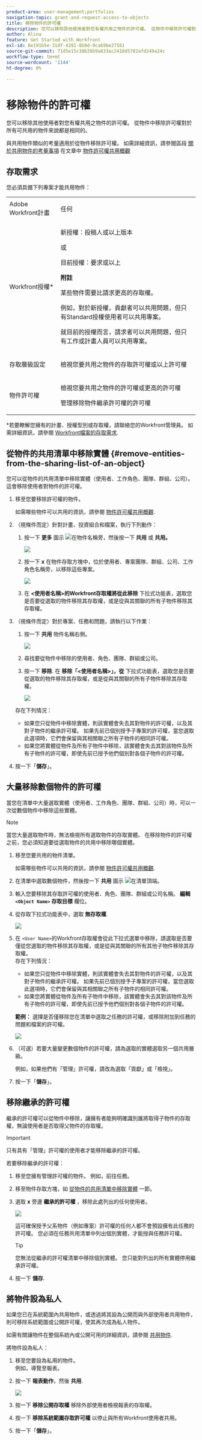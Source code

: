 ```yaml
---
product-area: user-management;portfolios
navigation-topic: grant-and-request-access-to-objects
title: 移除物件的許可權
description: 您可以移除其他使用者對您有權共用之物件的許可權。 從物件中移除許可權對於所有可共用的物件來說都是相同的。
author: Alina
feature: Get Started with Workfront
exl-id: 8e191b5e-31df-4291-8b9d-9ca69be27561
source-git-commit: 71d5e15c38b26b9a833ac2418d5782afd249a24c
workflow-type: tm+mt
source-wordcount: '1144'
ht-degree: 0%

---
```


# 移除物件的許可權

<!--Audited: 01/2024-->

您可以移除其他使用者對您有權共用之物件的許可權。 從物件中移除許可權對於所有可共用的物件來說都是相同的。

與共用物件類似的考量適用於從物件移除許可權。 如需詳細資訊，請參閱區段 [關於共用物件的考量事項](../../workfront-basics/grant-and-request-access-to-objects/sharing-permissions-on-objects-overview.md#consider) 在文章中 [物件許可權共用概觀](../../workfront-basics/grant-and-request-access-to-objects/sharing-permissions-on-objects-overview.md)

## 存取需求

您必須具備下列專案才能共用物件：

<table style="table-layout:auto"> 
 <col> 
 <col> 
 <tbody> 
  <tr> 
   <td role="rowheader">Adobe Workfront計畫</td> 
   <td> <p>任何 </p> </td> 
  </tr> 
  <tr> 
   <td role="rowheader">Workfront授權*</td> 
   <td> <p>新授權：投稿人或以上版本</p>
   或  
   <p>目前授權：要求或以上</p>
   <p><b>附註</b></p>

<p>某些物件需要比請求更高的存取權。 </p>

<p>例如，對於新授權，貢獻者可以共用問題，但只有Standard授權使用者可以共用專案。</p>

<p>就目前的授權而言，請求者可以共用問題，但只有工作或計畫人員可以共用專案。</p> 
   </td> 
  </tr> 
  <tr> 
   <td role="rowheader">存取層級設定</td> 
   <td> <p>檢視您要共用之物件的存取許可權或以上許可權</p> </td> 
  </tr> 
  <tr> 
   <td role="rowheader">物件許可權</td> 
   <td> <p>檢視您要共用之物件的許可權或更高的許可權</p> <p>管理移除物件繼承許可權的許可權</p>  </td> 
  </tr> 
 </tbody> 
</table>

*若要瞭解您擁有的計畫、授權型別或存取權，請聯絡您的Workfront管理員。 如需詳細資訊，請參閱 [Workfront檔案的存取需求](/help/quicksilver/administration-and-setup/add-users/access-levels-and-object-permissions/access-level-requirements-in-documentation.md).

## 從物件的共用清單中移除實體 {#remove-entities-from-the-sharing-list-of-an-object}

您可以從物件的共用清單中移除實體（使用者、工作角色、團隊、群組、公司）。 這會移除使用者對物件的許可權。

1. 移至您要移除許可權的物件。

   如需哪些物件可以共用的資訊，請參閱 [物件許可權共用概觀](../../workfront-basics/grant-and-request-access-to-objects/sharing-permissions-on-objects-overview.md).

1. （視條件而定）針對計畫、投資組合和檔案，執行下列動作：

   1. 按一下 **更多** 圖示 ![](assets/more-icon.png)在物件名稱旁，然後按一下 **共用** 或 **共用。**

      ![](assets/share-a-document-350x160.png)

   1. 按一下 **x** 在物件存取方塊中，位於使用者、專案團隊、群組、公司、工作角色名稱旁，以移除這些專案。

      ![](assets/remove-permissions-on-portfolio.png)

   1. 在 **&lt;使用者名稱>的Workfront存取權將從此移除** 下拉式功能表，選取您是否要從選取的物件移除其存取權，或是從與其關聯的所有子物件移除其存取權。

1. （視條件而定）對於專案、任務和問題，請執行以下作業：

   1. 按一下 **共用** 物件名稱右側。

      ![](assets/new-share-button.png)
   1. 尋找要從物件中移除的使用者、角色、團隊、群組或公司。
   1. 按一下 **移除**.
在 **移除「&lt;使用者名稱>」，從** 下拉式功能表，選取您是否要從選取的物件移除其存取權，或是從與其關聯的所有子物件移除其存取權。

      ![](assets/remove-permissions-on-project-nwe-350x479.png)

   存在下列情況：

   * 如果您只從物件中移除實體，則該實體會失去其對物件的許可權，以及其對子物件的繼承許可權。 如果先前已個別授予子專案的許可權，當您選取此選項時，它們會保留與其相關聯之所有子物件的相同許可權。
   * 如果您將實體從物件及所有子物件中移除，該實體會失去其對該物件及所有子物件的許可權，即使先前已授予他們個別對各個子物件的許可權。

1. 按一下「**儲存**」。

## 大量移除數個物件的許可權

當您在清單中大量選取實體（使用者、工作角色、團隊、群組、公司）時，可以一次從數個物件中移除這些實體。

>[!NOTE]
>
>當您大量選取物件時，無法檢視所有選取物件的存取實體。 在移除物件的許可權之前，您必須知道要從選取物件的共用中移除哪個實體。

1. 移至您要共用的物件清單。

   如需哪些物件可以共用的資訊，請參閱 [物件許可權共用概觀](../../workfront-basics/grant-and-request-access-to-objects/sharing-permissions-on-objects-overview.md).

1. 在清單中選取數個物件，然後按一下 **共用** 圖示 ![](assets/share-icon.png)在清單頂端。
1. 輸入您要移除其存取許可權的使用者、角色、團隊、群組或公司名稱。 **編輯 `<Object Name>` 存取目標** 欄位。
1. 從存取下拉式功能表中，選取 **無存取權**.

   ![](assets/no-access-option-removing-permissions-bulk-tasks-nwe-350x166.png)

1. 在 `<User Name>`的Workfront存取權會從此下拉式選單中移除，請選取是否要僅從您選取的物件移除其存取權，或是從與其關聯的所有其他子物件移除其存取權。\
   存在下列情況：

   * 如果您只從物件中移除實體，則該實體會失去其對物件的許可權，以及其對子物件的繼承許可權。 如果先前已個別授予子專案的許可權，當您選取此選項時，它們會保留與其相關聯之所有子物件的相同許可權。 
   * 如果您將實體從物件及所有子物件中移除，該實體會失去其對該物件及所有子物件的許可權，即使先前已授予他們個別對各個子物件的許可權。

   **範例：** 選擇是否僅移除您在清單中選取之任務的許可權，或移除附加到任務的問題和檔案的許可權。

   ![](assets/remove-permissions-bulk-drop-down-for-attached-objects-nwe-350x96.png)

1. （可選）若要大量變更數個物件的許可權，請為選取的實體選取另一個共用層級。

   例如，如果他們有「管理」許可權，請改為選取「貢獻」或「檢視」。

1. 按一下「**儲存**」。

## 移除繼承的許可權

繼承的許可權可以從物件中移除，讓擁有者能夠明確識別誰將取得子物件的存取權，無論使用者是否取得父物件的存取權。

>[!IMPORTANT]
>
>只有具有「管理」許可權的使用者才能移除繼承的許可權。

若要移除繼承的許可權：

1. 移至您擁有管理許可權的物件。 例如，前往任務。
1. 移至物件存取方塊，如 [從物件的共用清單中移除實體](#remove-entities-from-the-sharing-list-of-an-object) 一節。
1. 選取 **x** 旁邊 **繼承的許可權** ，移除此處列出的任何使用者。

   ![](assets/remove-inherited-permissions-on-project-nwe-350x475.png)

   這可確保授予父系物件（例如專案）許可權的任何人都不會預設擁有此任務的許可權。 您必須在任務共用清單中列出個別實體，才能授與任務許可權。

   >[!TIP]
   >
   >您無法從繼承的許可權清單中移除個別實體。 您只能對列出的所有實體停用繼承許可權。

1. 按一下 **儲存**. 

## 將物件設為私人

如果您已在系統範圍內共用物件，或透過將其設為公開而與外部使用者共用物件，則可移除系統範圍或公開許可權，使其再次成為私人物件。 

如需有關讓物件在整個系統內或公開可用的詳細資訊，請參閱 [共用物件](../../workfront-basics/grant-and-request-access-to-objects/share-an-object.md).

將物件設為私人：

1. 移至您要設為私用的物件。\
   例如，導覽至報表。
1. 按一下 **報表動作**，然後 **共用**.

   ![](assets/report-permissions-make-private-nwe-350x477.png)

1. 按一下 **移除公開存取權** 移除外部使用者檢視報表的存取權。
1. 按一下 **移除系統範圍存取許可權** 以停止與所有Workfront使用者共用。 
1. 按一下「**儲存**」。

